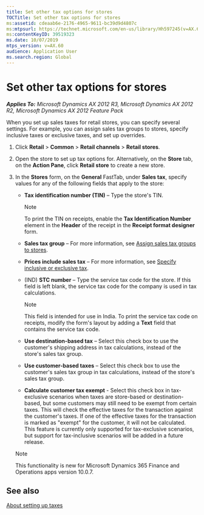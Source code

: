 ```yaml
---
title: Set other tax options for stores
TOCTitle: Set other tax options for stores
ms:assetid: cdeaab6e-2176-4965-9611-bc39d9d4807c
ms:mtpsurl: https://technet.microsoft.com/en-us/library/Hh597245(v=AX.60)
ms:contentKeyID: 39519323
ms.date: 10/07/2019
mtps_version: v=AX.60
audience: Application User
ms.search.region: Global
---
```


# Set other tax options for stores 


_**Applies To:** Microsoft Dynamics AX 2012 R3, Microsoft Dynamics AX 2012 R2, Microsoft Dynamics AX 2012 Feature Pack_

When you set up sales taxes for retail stores, you can specify several settings. For example, you can assign sales tax groups to stores, specify inclusive taxes or exclusive taxes, and set up overrides.

1.  Click **Retail** \> **Common** \> **Retail channels** \> **Retail stores**.

2.  Open the store to set up tax options for. Alternatively, on the **Store** tab, on the **Action Pane**, click **Retail store** to create a new store.

3.  In the **Stores** form, on the **General** FastTab, under **Sales tax**, specify values for any of the following fields that apply to the store:
    
      - **Tax identification number (TIN)** – Type the store's TIN.
        

        > [!NOTE]
        > <P>To print the TIN on receipts, enable the <STRONG>Tax Identification Number</STRONG> element in the <STRONG>Header</STRONG> of the receipt in the <STRONG>Receipt format designer</STRONG> form.</P>

    
      - **Sales tax group** – For more information, see [Assign sales tax groups to stores](assign-sales-tax-groups-to-stores.md).
    
      - **Prices include sales tax** – For more information, see [Specify inclusive or exclusive tax](specify-inclusive-or-exclusive-tax.md).
    
      - (IND) **STC number** – Type the service tax code for the store. If this field is left blank, the service tax code for the company is used in tax calculations.
        

        > [!NOTE]
        > <P>This field is intended for use in India. To print the service tax code on receipts, modify the form's layout by adding a <STRONG>Text</STRONG> field that contains the service tax code.</P>

    
      - **Use destination-based tax** – Select this check box to use the customer's shipping address in tax calculations, instead of the store's sales tax group.
    
      - **Use customer-based taxes** – Select this check box to use the customer's sales tax group in tax calculations, instead of the store's sales tax group.

      - **Calculate customer tax exempt** - Select this check box in tax-exclusive scenarios when taxes are store-based or destination-based, but some customers may still need to be exempt from certain taxes. This will check the effective taxes for the transaction against the customer's taxes. If one of the effective taxes for the transaction is marked as "exempt" for the customer, it will not be calculated. This feature is currently only supported for tax-exclusive scenarios, but support for tax-inclusive scenarios will be added in a future release. 


      > [!NOTE]
      > <P>This functionality is new for Microsoft Dynamics 365 Finance and Operations apps version 10.0.7.</P>

## See also

[About setting up taxes](about-setting-up-taxes.md)

  


